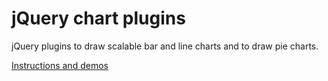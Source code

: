 jQuery chart plugins
====================
jQuery plugins to draw scalable bar and line charts and to draw pie charts.

[Instructions and demos](http://liquidstateltd.github.com/jQuery-chart-plugins/)
